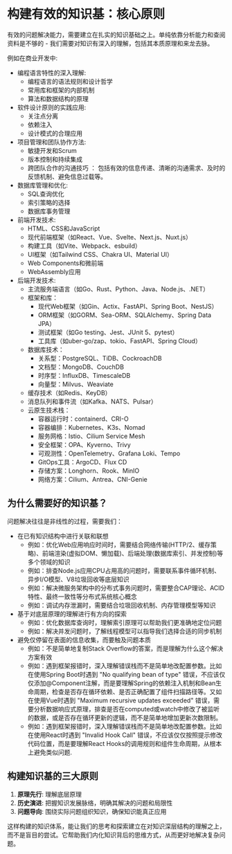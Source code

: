 # 构建有效的知识基：核心原则

有效的问题解决能力，需要建立在扎实的知识基础之上。单纯依靠分析能力和查阅资料是不够的 - 我们需要对知识有深入的理解，包括其本质原理和来龙去脉。

例如在商业开发中:

- 编程语言特性的深入理解:
    - 编程语言的语法规则和设计哲学
    - 常用库和框架的内部机制
    - 算法和数据结构的原理
- 软件设计原则的实践应用:
    - 关注点分离
    - 依赖注入
    - 设计模式的合理应用
- 项目管理和团队协作方法:
    - 敏捷开发和Scrum
    - 版本控制和持续集成
    - 跨团队合作的沟通技巧  ：  包括有效的信息传递、清晰的沟通需求、及时的反馈机制、避免信息过载等。
- 数据库管理和优化:
    - SQL查询优化
    - 索引策略的选择
    - 数据库事务管理
- 前端开发技术:
    - HTML、CSS和JavaScript
    - 现代前端框架（如React、Vue、Svelte、Next.js、Nuxt.js）
    - 构建工具（如Vite、Webpack、esbuild）
    - UI框架（如Tailwind CSS、Chakra UI、Material UI）
    - Web Components和微前端
    - WebAssembly应用
- 后端开发技术:
    - 主流服务端语言（如Go、Rust、Python、Java、Node.js、.NET）
    - 框架和库：
        - 现代Web框架（如Gin、Actix、FastAPI、Spring Boot、NestJS）
        - ORM框架（如GORM、Sea-ORM、SQLAlchemy、Spring Data JPA）
        - 测试框架（如Go testing、Jest、JUnit 5、pytest）
        - 工具库（如uber-go/zap、tokio、FastAPI、Spring Cloud）
    - 数据库技术：
        - 关系型：PostgreSQL、TiDB、CockroachDB
        - 文档型：MongoDB、CouchDB
        - 时序型：InfluxDB、TimescaleDB
        - 向量型：Milvus、Weaviate
    - 缓存技术（如Redis、KeyDB）
    - 消息队列和事件流（如Kafka、NATS、Pulsar）
    - 云原生技术栈：
        - 容器运行时：containerd、CRI-O
        - 容器编排：Kubernetes、K3s、Nomad
        - 服务网格：Istio、Cilium Service Mesh
        - 安全框架：OPA、Kyverno、Trivy
        - 可观测性：OpenTelemetry、Grafana Loki、Tempo
        - GitOps工具：ArgoCD、Flux CD
        - 存储方案：Longhorn、Rook、MinIO
        - 网络方案：Cilium、Antrea、CNI-Genie

## 为什么需要好的知识基？

问题解决往往是非线性的过程，需要我们：
- 在已有知识结构中进行关联和联想
  - 例如：优化Web应用响应时间时，需要结合网络传输(HTTP/2、缓存策略)、前端渲染(虚拟DOM、懒加载)、后端处理(数据库索引、并发控制)等多个领域的知识
  - 例如：排查Node.js应用CPU占用高的问题时，需要联系事件循环机制、异步I/O模型、V8垃圾回收等底层知识
  - 例如：解决微服务架构中的分布式事务问题时，需要整合CAP理论、ACID特性、最终一致性等分布式系统核心概念
  - 例如：调试内存泄漏时，需要结合垃圾回收机制、内存管理模型等知识
- 基于对底层原理的理解进行有方向的探索
  - 例如：优化数据库查询时，理解索引原理可以帮助我们更准确地定位问题
  - 例如：解决并发问题时，了解线程模型可以指导我们选择合适的同步机制
- 避免仅停留在表面的信息收集，而要触及问题本质
  - 例如：不是简单地复制Stack Overflow的答案，而是理解为什么这个解决方案有效
  - 例如：遇到框架报错时，深入理解错误栈而不是简单地改配置参数。比如在使用Spring Boot时遇到 "No qualifying bean of type" 错误，不应该仅仅添加@Component注解，而是要理解Spring的依赖注入机制和Bean生命周期，检查是否存在循环依赖、是否正确配置了组件扫描路径等。又如在使用Vue时遇到 "Maximum recursive updates exceeded" 错误，需要分析数据响应式原理，排查是否在computed或watch中修改了被监听的数据，或是否存在循环更新的逻辑，而不是简单地增加更新次数限制。
  - 例如：遇到框架报错时，深入理解错误栈而不是简单地改配置参数。比如在使用React时遇到 "Invalid Hook Call" 错误，不应该仅仅按照提示修改代码位置，而是要理解React Hooks的调用规则和组件生命周期，从根本上避免类似问题.

## 构建知识基的三大原则

1. **原理先行**: 理解底层原理
2. **历史演进**: 把握知识发展脉络，明确其解决的问题和局限性
3. **问题导向**: 围绕实际问题组织知识，确保知识能真正应用

这样构建的知识体系，能让我们的思考和探索建立在对知识深层结构的理解之上，而不是盲目的尝试。它帮助我们内化知识背后的思维方式，从而更好地解决复杂问题。
